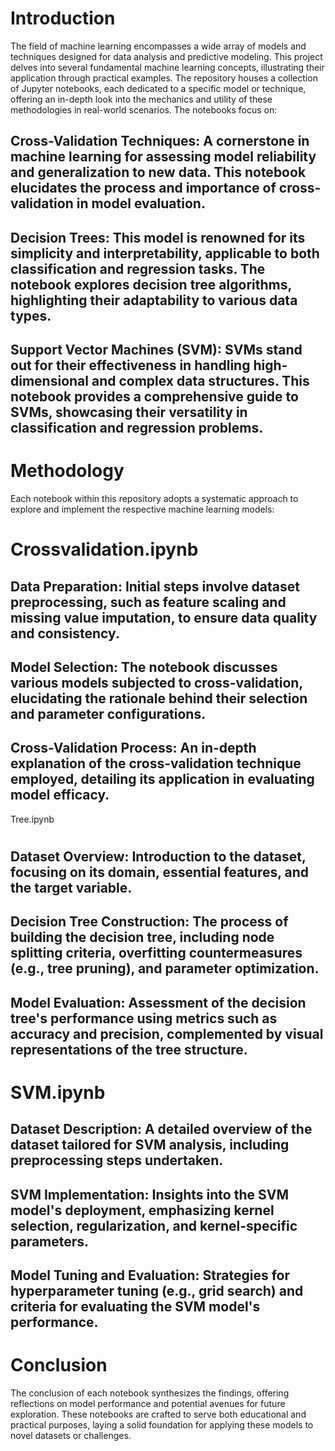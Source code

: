 # Introduction

The field of machine learning encompasses a wide array of models and techniques designed for data analysis and predictive modeling. This project delves into several fundamental machine learning concepts, illustrating their application through practical examples. The repository houses a collection of Jupyter notebooks, each dedicated to a specific model or technique, offering an in-depth look into the mechanics and utility of these methodologies in real-world scenarios.
The notebooks focus on:

## Cross-Validation Techniques: A cornerstone in machine learning for assessing model reliability and generalization to new data. This notebook elucidates the process and importance of cross-validation in model evaluation.

## Decision Trees: This model is renowned for its simplicity and interpretability, applicable to both classification and regression tasks. The notebook explores decision tree algorithms, highlighting their adaptability to various data types.

## Support Vector Machines (SVM): SVMs stand out for their effectiveness in handling high-dimensional and complex data structures. This notebook provides a comprehensive guide to SVMs, showcasing their versatility in classification and regression problems.

# Methodology

Each notebook within this repository adopts a systematic approach to explore and implement the respective machine learning models:

# Crossvalidation.ipynb

## Data Preparation: Initial steps involve dataset preprocessing, such as feature scaling and missing value imputation, to ensure data quality and consistency.
## Model Selection: The notebook discusses various models subjected to cross-validation, elucidating the rationale behind their selection and parameter configurations.
## Cross-Validation Process: An in-depth explanation of the cross-validation technique employed, detailing its application in evaluating model efficacy.
Tree.ipynb
#
## Dataset Overview: Introduction to the dataset, focusing on its domain, essential features, and the target variable.
## Decision Tree Construction: The process of building the decision tree, including node splitting criteria, overfitting countermeasures (e.g., tree pruning), and parameter optimization.
## Model Evaluation: Assessment of the decision tree's performance using metrics such as accuracy and precision, complemented by visual representations of the tree structure.
# SVM.ipynb

## Dataset Description: A detailed overview of the dataset tailored for SVM analysis, including preprocessing steps undertaken.
## SVM Implementation: Insights into the SVM model's deployment, emphasizing kernel selection, regularization, and kernel-specific parameters.
## Model Tuning and Evaluation: Strategies for hyperparameter tuning (e.g., grid search) and criteria for evaluating the SVM model's performance.
# Conclusion

The conclusion of each notebook synthesizes the findings, offering reflections on model performance and potential avenues for future exploration. These notebooks are crafted to serve both educational and practical purposes, laying a solid foundation for applying these models to novel datasets or challenges.
